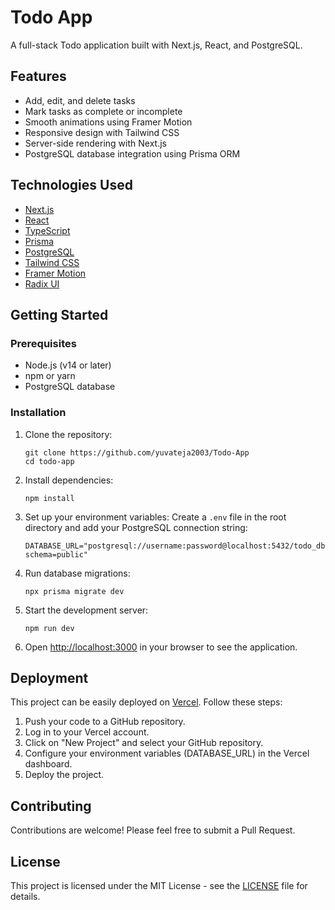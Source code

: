 # Todo App

A full-stack Todo application built with Next.js, React, and PostgreSQL.

## Features

- Add, edit, and delete tasks
- Mark tasks as complete or incomplete
- Smooth animations using Framer Motion
- Responsive design with Tailwind CSS
- Server-side rendering with Next.js
- PostgreSQL database integration using Prisma ORM

## Technologies Used

- [Next.js](https://nextjs.org/)
- [React](https://reactjs.org/)
- [TypeScript](https://www.typescriptlang.org/)
- [Prisma](https://www.prisma.io/)
- [PostgreSQL](https://www.postgresql.org/)
- [Tailwind CSS](https://tailwindcss.com/)
- [Framer Motion](https://www.framer.com/motion/)
- [Radix UI](https://www.radix-ui.com/)

## Getting Started

### Prerequisites

- Node.js (v14 or later)
- npm or yarn
- PostgreSQL database

### Installation

1. Clone the repository:
   ```
   git clone https://github.com/yuvateja2003/Todo-App
   cd todo-app
   ```

2. Install dependencies:
   ```
   npm install
   ```

3. Set up your environment variables:
   Create a `.env` file in the root directory and add your PostgreSQL connection string:
   ```
   DATABASE_URL="postgresql://username:password@localhost:5432/todo_db?schema=public"
   ```

4. Run database migrations:
   ```
   npx prisma migrate dev
   ```

5. Start the development server:
   ```
   npm run dev
   ```

6. Open [http://localhost:3000](http://localhost:3000) in your browser to see the application.

## Deployment

This project can be easily deployed on [Vercel](https://vercel.com/). Follow these steps:

1. Push your code to a GitHub repository.
2. Log in to your Vercel account.
3. Click on "New Project" and select your GitHub repository.
4. Configure your environment variables (DATABASE_URL) in the Vercel dashboard.
5. Deploy the project.

## Contributing

Contributions are welcome! Please feel free to submit a Pull Request.

## License

This project is licensed under the MIT License - see the [LICENSE](LICENSE) file for details.